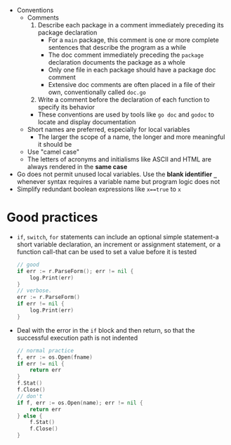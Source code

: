 - Conventions
    - Comments
        1. Describe each package in a comment immediately preceding its package declaration
            - For a `main` package, this comment is one or more complete sentences that describe the program as a while
           - The doc comment immediately preceding the `package` declaration documents the package as a whole
           - Only one file in each package should have a package doc comment
           - Extensive doc comments are often placed in a file of their own, conventionally called `doc.go`
        2. Write a comment before the declaration of each function to specify its behavior
        - These conventions are used by tools like `go doc` and `godoc` to locate and display documentation
    - Short names are preferred, especially for local variables
        - The larger the scope of a name, the longer and more meaningful it should be
    - Use "camel case"
    - The letters of acronyms and initialisms like ASCII and HTML are always rendered in the **same case**
- Go does not permit unused local variables. Use the **blank identifier `_`** whenever syntax requires a variable name but program logic does not
- Simplify redundant boolean expressions like `x==true` to `x`
# Good practices
- `if`, `switch`, `for` statements can include an optional simple statement-a short variable declaration, an increment or assignment statement, or a function call-that can be used to set a value before it is tested

    ```go
    // good
    if err := r.ParseForm(); err != nil {
        log.Print(err)
    }
    // verbose.
    err := r.ParseForm()
    if err != nil {
        log.Print(err)
    }
    ```

- Deal with the error in the `if` block and then return, so that the successful execution path is not indented

    ```go
    // normal practice
    f, err := os.Open(fname)
    if err != nil {
        return err
    }
    f.Stat()
    f.Close()
    // don't
    if f, err := os.Open(name); err != nil {
        return err
    } else {
        f.Stat()
        f.Close()
    }
    ```